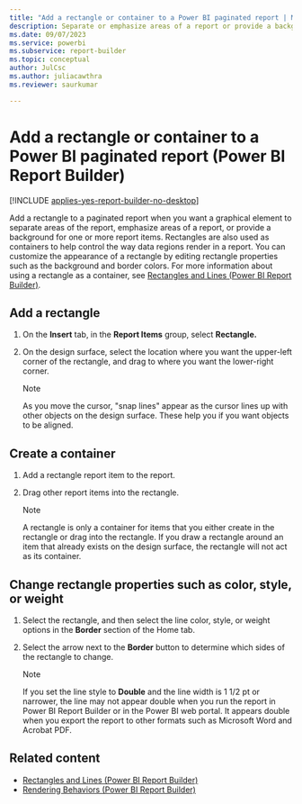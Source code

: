 ```yaml
---
title: "Add a rectangle or container to a Power BI paginated report | Microsoft Docs"
description: Separate or emphasize areas of a report or provide a background for one or more report items using a customized rectangle in Power BI Report Builder.
ms.date: 09/07/2023
ms.service: powerbi
ms.subservice: report-builder
ms.topic: conceptual
author: JulCsc
ms.author: juliacawthra
ms.reviewer: saurkumar

---
```

# Add a rectangle or container to a Power BI paginated report (Power BI Report Builder)

[!INCLUDE [applies-yes-report-builder-no-desktop](../../includes/applies-yes-report-builder-no-desktop.md)]

  Add a rectangle to a paginated report when you want a graphical element to separate areas of the report, emphasize areas of a report, or provide a background for one or more report items. Rectangles are also used as containers to help control the way data regions render in a report. You can customize the appearance of a rectangle by editing rectangle properties such as the background and border colors. For more information about using a rectangle as a container, see [Rectangles and Lines (Power BI Report Builder)](rectangles-lines-report-builder.md).    
   
## Add a rectangle    
    
1.  On the **Insert** tab, in the **Report Items** group, select **Rectangle.**    
    
1.  On the design surface, select the location where you want the upper-left corner of the rectangle, and drag to where you want the lower-right corner.    
    
     > [!NOTE]    
     > As you move the cursor, "snap lines" appear as the cursor lines up with other objects on the design surface. These help you if you want objects to be aligned.    
    
## Create a container    
    
1.  Add a rectangle report item to the report.    
    
1.  Drag other report items into the rectangle.    
    
    > [!NOTE]    
    >  A rectangle is only a container for items that you either create in the rectangle or drag into the rectangle. If you draw a rectangle around an item that already exists on the design surface, the rectangle will not act as its container.    
    
## Change rectangle properties such as color, style, or weight    
    
1.  Select the rectangle, and then select the line color, style, or weight options in the **Border** section of the Home tab.    
    
1.  Select the arrow next to the **Border** button to determine which sides of the rectangle to change.    
    
    > [!NOTE]    
    >  If you set the line style to **Double** and the line width is 1 1/2 pt or narrower, the line may not appear double when you run the report in Power BI Report Builder or in the Power BI web portal. It appears double when you export the report to other formats such as Microsoft Word and Acrobat PDF.    
    
## Related content

- [Rectangles and Lines (Power BI Report Builder)](rectangles-lines-report-builder.md)     
- [Rendering Behaviors (Power BI Report Builder)](render-behaviors-report-builder-service.md)    
